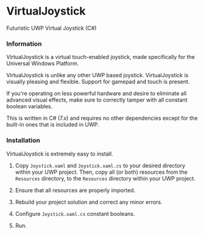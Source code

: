 # VirtualJoystick

Futuristic UWP Virtual Joystick (C#)

### Information
VirtualJoystick is a virtual touch-enabled joystick, 
made specifically for the Universal Windows Platform.

VirtualJoystick is unlike any other UWP based joystick. VirtualJoystick
is visually pleasing and flexible. Support for gamepad and touch is present.

If you're operating on less powerful hardware and desire to eliminate
all advanced visual effects, make sure to correctly tamper with all
constant boolean variables.

This is written in C# (7.x) and requires no other dependencies
except for the built-in ones that is included in UWP.

### Installation
VirtualJoystick is extremely easy to install.

1. Copy ```Joystick.xaml``` and ```Joystick.xaml.cs``` 
to your desired directory within your UWP project. 
Then, copy all (or both) resources from the ```Resources``` 
directory, to the ```Resources``` directory within your UWP project.

2. Ensure that all resources are properly imported.

3. Rebuild your project solution and correct any minor errors.

4. Configure ```Joystick.xaml.cs``` constant booleans.

5. Run.
